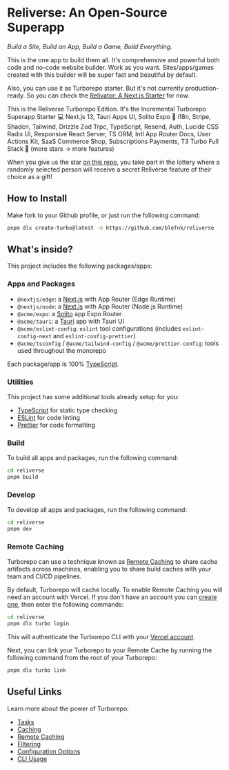 # Reliverse: An Open-Source Superapp

_Build a Site, Build an App, Build a Game, Build Everything._

This is the one app to build them all. It's comprehensive and powerful both code and no-code website builder. Work as you want. Sites/apps/games created with this builder will be super fast and beautiful by default.

Also, you can use it as Turborepo starter. But it's not currently production-ready. So you can check the [Relivator: A Next.js Starter](https://github.com/blefnk/relivator) for now.

This is the Reliverse Turborepo Edition. It's the Incremental Turborepo Superapp Starter 💻 Next.js 13, Tauri Apps UI, Solito Expo 💪 i18n, Stripe, Shadcn, Tailwind, Drizzle Zod Trpc, TypeScript, Resend, Auth, Lucide CSS Radix UI, Responsive React Server, TS ORM, Intl App Router Docs, User Actions Kit, SaaS Commerce Shop, Subscriptions Payments, T3 Turbo Full Stack 🤩 (more stars → more features)

When you give us the star [on this repo](https://github.com/blefnk/reliverse), you take part in the lottery where a randomly selected person will receive a secret Reliverse feature of their choice as a gift!

## How to Install

Make fork to your Github profile, or just run the following command:

```sh
pnpm dlx create-turbo@latest -e https://github.com/blefnk/reliverse
```

## What's inside?

This project includes the following packages/apps:

### Apps and Packages

- `@nextjs/edge`: a [Next.js](https://nextjs.org) with App Router (Edge Runtime)
- `@nextjs/node`: a [Next.js](https://nextjs.org) with App Router (Node.js Runtime)
- `@acme/expo`: a [Solito](https://solito.dev) app Expo Router
- `@acme/tauri`: a [Tauri](https://tauri.app) app with Tauri UI
- `@acme/eslint-config`: `eslint` tool configurations (includes `eslint-config-next` and `eslint-config-prettier`)
- `@acme/tsconfig` / `@acme/tailwind-config` / `@acme/prettier-config`: tools used throughout the monorepo

Each package/app is 100% [TypeScript](https://www.typescriptlang.org/).

### Utilities

This project has some additional tools already setup for you:

- [TypeScript](https://www.typescriptlang.org/) for static type checking
- [ESLint](https://eslint.org/) for code linting
- [Prettier](https://prettier.io) for code formatting

### Build

To build all apps and packages, run the following command:

```sh
cd reliverse
pnpm build
```

### Develop

To develop all apps and packages, run the following command:

```sh
cd reliverse
pnpm dev
```

### Remote Caching

Turborepo can use a technique known as [Remote Caching](https://turbo.build/repo/docs/core-concepts/remote-caching) to share cache artifacts across machines, enabling you to share build caches with your team and CI/CD pipelines.

By default, Turborepo will cache locally. To enable Remote Caching you will need an account with Vercel. If you don't have an account you can [create one](https://vercel.com/signup), then enter the following commands:

```sh
cd reliverse
pnpm dlx turbo login
```

This will authenticate the Turborepo CLI with your [Vercel account](https://vercel.com/docs/concepts/personal-accounts/overview).

Next, you can link your Turborepo to your Remote Cache by running the following command from the root of your Turborepo:

```sh
pnpm dlx turbo link
```

## Useful Links

Learn more about the power of Turborepo:

- [Tasks](https://turbo.build/repo/docs/core-concepts/monorepos/running-tasks)
- [Caching](https://turbo.build/repo/docs/core-concepts/caching)
- [Remote Caching](https://turbo.build/repo/docs/core-concepts/remote-caching)
- [Filtering](https://turbo.build/repo/docs/core-concepts/monorepos/filtering)
- [Configuration Options](https://turbo.build/repo/docs/reference/configuration)
- [CLI Usage](https://turbo.build/repo/docs/reference/command-line-reference)
